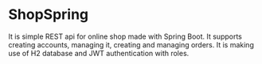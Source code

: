 # ShopSpring
It is simple REST api for online shop made with Spring Boot. It supports creating accounts, managing it, creating and managing orders. It is making use of H2 database and JWT authentication with roles.

